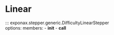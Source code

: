 # Linear

::: exponax.stepper.generic.DifficultyLinearStepper  
    options:
        members:
            - __init__
            - __call__